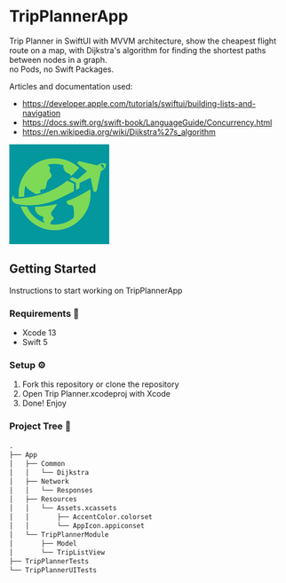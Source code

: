 # TripPlannerApp
Trip Planner in SwiftUI with MVVM architecture, show the cheapest flight route on a​ map, with Dijkstra's algorithm for finding the shortest paths between nodes in a graph.    
no Pods, no Swift Packages.

Articles and documentation used:
- https://developer.apple.com/tutorials/swiftui/building-lists-and-navigation
- https://docs.swift.org/swift-book/LanguageGuide/Concurrency.html
- https://en.wikipedia.org/wiki/Dijkstra%27s_algorithm

![icon](https://raw.githubusercontent.com/mattiaa95/TripPlannerApp/main/App/Resources/Assets.xcassets/AppIcon.appiconset/180.png)


## Getting Started

Instructions to start working on TripPlannerApp

### Requirements 🚧

- Xcode 13
- Swift 5

### Setup ⚙

1. Fork this repository or clone the repository
2. Open Trip Planner.xcodeproj with Xcode
3. Done! Enjoy

### Project Tree 📁

```
.
├── App
│   ├── Common
│   │   └── Dijkstra
│   ├── Network
│   │   └── Responses
│   ├── Resources
│   │   └── Assets.xcassets
│   │       ├── AccentColor.colorset
│   │       └── AppIcon.appiconset
│   └── TripPlannerModule
│       ├── Model
│       └── TripListView
├── TripPlannerTests
└── TripPlannerUITests
```
